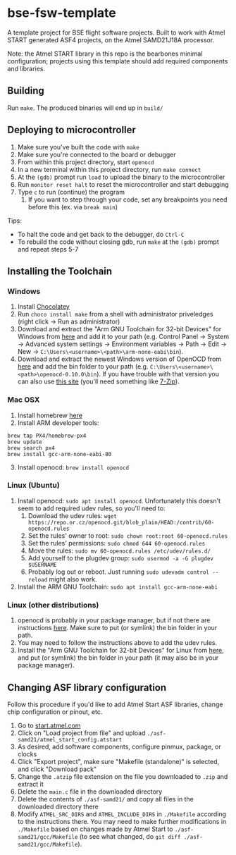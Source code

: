 # bse-fsw-template
A template project for BSE flight software projects. Built to work with Atmel START generated ASF4 projects, on the Atmel SAMD21J18A processor.

Note: the Atmel START library in this repo is the bearbones minimal configuration; projects using this template should add required components and libraries.

## Building
Run `make`. The produced binaries will end up in `build/`

## Deploying to microcontroller
1. Make sure you've built the code with `make`
2. Make sure you're connected to the board or debugger
3. From within this project directory, start `openocd`
4. In a new terminal within this project directory, run `make connect`
5. At the `(gdb)` prompt run `load` to upload the binary to the microcontroller
6. Run `monitor reset halt` to reset the microcontroller and start debugging
7. Type `c` to run (continue) the program
   1. If you want to step through your code, set any breakpoints you need before this (ex. via `break main`)

Tips: 
- To halt the code and get back to the debugger, do `Ctrl-C`
- To rebuild the code without closing gdb, run `make` at the `(gdb)` prompt and repeat steps 5-7

## Installing the Toolchain
### Windows
1. Install [Chocolatey](https://chocolatey.org/install#installing-chocolatey)
2. Run `choco install make` from a shell with administrator priveledges (right click -> Run as administrator)
3. Download and extract the "Arm GNU Toolchain for 32-bit Devices" for Windows from [here](https://www.microchip.com/mplab/avr-support/avr-and-arm-toolchains-c-compilers) and add it to your path (e.g. Control Panel -> System -> Advanced system settings -> Environment variables -> Path -> Edit -> New -> `C:\Users\<username>\<path>\arm-none-eabi\bin`).
4. Download and extract the newest Windows version of OpenOCD from [here](https://github.com/xpack-dev-tools/openocd-xpack/releases) and add the bin folder to your path (e.g. `C:\Users\<username>\<path>\openocd-0.10.0\bin`). 
If you have trouble with that version you can also use [this site](http://www.freddiechopin.info/en/download/category/4-openocd) (you'll need something like [7-Zip](https://www.7-zip.org/)).

### Mac OSX
1. Install homebrew [here](https://brew.sh/)
2. Install ARM developer tools: 
```
brew tap PX4/homebrew-px4
brew update
brew search px4
brew install gcc-arm-none-eabi-80
```
3. Install openocd: `brew install openocd`

### Linux (Ubuntu)
1. Install openocd: `sudo apt install openocd`. Unfortunately this doesn't seem to add required udev rules, so you'll need to:
    1. Download the udev rules: `wget https://repo.or.cz/openocd.git/blob_plain/HEAD:/contrib/60-openocd.rules`
    2. Set the rules' owner to root: `sudo chown root:root 60-openocd.rules`
    3. Set the rules' permissions: `sudo chmod 644 60-openocd.rules`
    4. Move the rules: `sudo mv 60-openocd.rules /etc/udev/rules.d/`
    5. Add yourself to the plugdev group: `sudo usermod -a -G plugdev $USERNAME`
    6. Probably log out or reboot. Just running `sudo udevadm control --reload` might also work.
2. Install the ARM GNU Toolchain: `sudo apt install gcc-arm-none-eabi`

### Linux (other distributions)
1. openocd is probably in your package manager, but if not there are instructions [here](http://openocd.org/getting-openocd/). Make sure to put (or symlink) the bin folder in your path.
2. You may need to follow the instructions above to add the udev rules.
3. Install the "Arm GNU Toolchain for 32-bit Devices" for Linux from [here](https://www.microchip.com/mplab/avr-support/avr-and-arm-toolchains-c-compilers), and put (or symlink) the bin folder in your path (it may also be in your package manager).

## Changing ASF library configuration
Follow this procedure if you'd like to add Atmel Start ASF libraries, change chip configuration or pinout, etc.
1. Go to [start.atmel.com](https://start.atmel.com)
2. Click on "Load project from file" and upload `./asf-samd21/atmel_start_config.atstart`
4. As desired, add software components, configure pinmux, package, or clocks
5. Click "Export project", make sure "Makefile (standalone)" is selected, and click "Download pack"
8. Change the `.atzip` file extension on the file you downloaded to `.zip` and extract it
10. Delete the `main.c` file in the downloaded directory
11. Delete the contents of `./asf-samd21/` and copy all files in the downloaded directory there
12. Modify `ATMEL_SRC_DIRS` and `ATMEL_INCLUDE_DIRS` in `./Makefile` according to the instructions there. You may need to make further modifications in `./Makefile` based on changes made by Atmel Start to `./asf-samd21/gcc/Makefile` (to see what changed, do `git diff ./asf-samd21/gcc/Makefile`).
